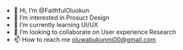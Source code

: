 - 👋 Hi, I’m @FaithfulOluokun
- 👀 I’m interested in Prosuct Design
- 🌱 I’m currently learning UI/UX
- 💞️ I’m looking to collaborate on User experience Research
- 📫 How to reach me oluwabukunmi00@gmail.com

<!---
FaithfulOluokun/FaithfulOluokun is a ✨ special ✨ repository because its `README.md` (this file) appears on your GitHub profile.
You can click the Preview link to take a look at your changes.
--->
